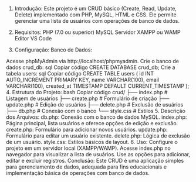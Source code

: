 1. Introdução:
Este projeto é um CRUD básico (Create, Read, Update, Delete) implementado com PHP, MySQL, HTML e CSS. Ele permite gerenciar uma lista de usuários com operações de banco de dados.

2. Requisitos:
PHP (7.0 ou superior)
MySQL
Servidor XAMPP ou WAMP
Editor VS Code
3. Configuração:
Banco de Dados:

Acesse phpMyAdmin via http://localhost/phpmyadmin.
Crie o banco de dados crud_db:
sql
Copiar código
CREATE DATABASE crud_db;
Crie a tabela users:
sql
Copiar código
CREATE TABLE users (
    id INT AUTO_INCREMENT PRIMARY KEY,
    name VARCHAR(100),
    email VARCHAR(100),
    created_at TIMESTAMP DEFAULT CURRENT_TIMESTAMP
);
4. Estrutura do Projeto:
bash
Copiar código
crud/
├── index.php        # Listagem de usuários
├── create.php       # Formulário de criação
├── update.php       # Edição de usuários
├── delete.php       # Exclusão de usuários
├── db.php           # Conexão com o banco
└── style.css        # Estilos
5. Descrição dos Arquivos:
db.php: Conexão com o banco de dados MySQL.
index.php: Página principal, lista usuários e oferece opções de edição e exclusão.
create.php: Formulário para adicionar novos usuários.
update.php: Formulário para editar um usuário existente.
delete.php: Lógica de exclusão de um usuário.
style.css: Estilos básicos de layout.
6. Uso:
Configure o projeto em um servidor local (XAMPP/WAMP).
Acesse index.php no navegador para visualizar a lista de usuários.
Use as opções para adicionar, editar e excluir registros.
Conclusão:
Este CRUD é uma aplicação simples para gerenciamento de dados, adequada para fins educacionais e implementação básica de operações com banco de dados.
